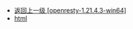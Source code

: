 - [返回上一级 [openresty-1.21.4.3-win64]](服务部署/Nginx/模板/nginx-1.24.0/Openresty/openresty-1.21.4.3-win64/)
- [html](服务部署/Nginx/模板/nginx-1.24.0/Openresty/openresty-1.21.4.3-win64/html/)
